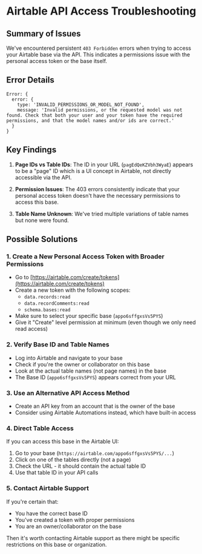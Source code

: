 # Airtable API Access Troubleshooting

## Summary of Issues
We've encountered persistent `403 Forbidden` errors when trying to access your Airtable base via the API. This indicates a permissions issue with the personal access token or the base itself.

## Error Details
```
Error: {
  error: {
    type: 'INVALID_PERMISSIONS_OR_MODEL_NOT_FOUND',
    message: 'Invalid permissions, or the requested model was not found. Check that both your user and your token have the required permissions, and that the model names and/or ids are correct.'
  }
}
```

## Key Findings

1. **Page IDs vs Table IDs**: The ID in your URL (`pagEdQeKZVbh3WyaE`) appears to be a "page" ID which is a UI concept in Airtable, not directly accessible via the API.

2. **Permission Issues**: The 403 errors consistently indicate that your personal access token doesn't have the necessary permissions to access this base.

3. **Table Name Unknown**: We've tried multiple variations of table names but none were found.

## Possible Solutions

### 1. Create a New Personal Access Token with Broader Permissions
- Go to [https://airtable.com/create/tokens](https://airtable.com/create/tokens)
- Create a new token with the following scopes:
  - `data.records:read`
  - `data.recordComments:read`
  - `schema.bases:read`
- Make sure to select your specific base (`appo6sffgxsVs5PYS`)
- Give it "Create" level permission at minimum (even though we only need read access)

### 2. Verify Base ID and Table Names
- Log into Airtable and navigate to your base
- Check if you're the owner or collaborator on this base
- Look at the actual table names (not page names) in the base
- The Base ID (`appo6sffgxsVs5PYS`) appears correct from your URL

### 3. Use an Alternative API Access Method 
- Create an API key from an account that is the owner of the base
- Consider using Airtable Automations instead, which have built-in access

### 4. Direct Table Access
If you can access this base in the Airtable UI:
1. Go to your base (`https://airtable.com/appo6sffgxsVs5PYS/...`)
2. Click on one of the tables directly (not a page)
3. Check the URL - it should contain the actual table ID 
4. Use that table ID in your API calls

### 5. Contact Airtable Support
If you're certain that:
- You have the correct base ID
- You've created a token with proper permissions
- You are an owner/collaborator on the base

Then it's worth contacting Airtable support as there might be specific restrictions on this base or organization. 